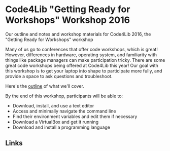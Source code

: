 # Code4Lib "Getting Ready for Workshops" Workshop 2016
Our outline and notes and workshop materials for Code4Lib 2016, the "Getting Ready for Workshops" workshop

Many of us go to conferences that offer code workshops, which is great! However, differences in hardware, operating system, and familiarity with things like package managers can make participation tricky. There are some great code workshops being offered at Code4Lib this year! Our goal with this workshop is to get your laptop into shape to participate more fully, and provide a space to ask questions and troubleshoot.

Here's the [outline](outline.md) of what we'll cover.

By the end of this workshop, participants will be able to:
* Download, install, and use a text editor
* Access and minimally navigate the command line
* Find their environment variables and edit them if necessary
* Download a VirtualBox and get it running
* Download and install a programming language

## Links
